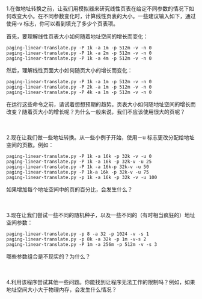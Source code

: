 <br/>
<br/>
1.在做地址转换之前，让我们用模拟器来研究线性页表在给定不同参数的情况下如何改变大小。在不同参数变化时，计算线性页表的大小。一些建议输入如下，通过使用-v 标志，你可以看到填充了多少个页表项。

首先，要理解线性页表大小如何随着地址空间的增长而变化：

```shell script
paging-linear-translate.py -P 1k -a 1m -p 512m -v -n 0
paging-linear-translate.py -P 1k -a 2m -p 512m -v -n 0
paging-linear-translate.py -P 1k -a 4m -p 512m -v -n 0
```


然后，理解线性页面大小如何随页大小的增长而变化：
```shell script
paging-linear-translate.py -P 1k -a 1m -p 512m -v -n 0
paging-linear-translate.py -P 2k -a 1m -p 512m -v -n 0
paging-linear-translate.py -P 4k -a 1m -p 512m -v -n 0
```

在运行这些命令之前，请试着想想预期的趋势。页表大小如何随地址空间的增长而改变？随着页大小的增长呢？为什么一般来说，我们不应该使用很大的页呢？

<br/>
<br/>
2.现在让我们做一些地址转换。从一些小例子开始，使用－u 标志更改分配给地址空间的页数。例如：

```shell script
paging-linear-translate.py -P 1k -a 16k -p 32k -v -u 0
paging-linear-translate.py -P 1k -a 16k -p 32k-v -u 25
paging-linear-translate.py -P 1k -a 16k-p 32k-v -u 50
paging-linear-translate.py -P 1k-a 16k -p 32k-v -u 75
paging-linear-translate.py -p 1k -a 16k -p 32k -v -u 100
```


如果增加每个地址空间中的页的百分比，会发生什么？

<br/>
<br/>
3.现在让我们尝试一些不同的随机种子，以及一些不同的（有时相当疯狂的）地址空间参数：

```shell script
paging-linear-translate.py -p 8 -a 32 -p 1024 -v -s 1
paging-linear-translate.py -p 8k -a 32k -p 1m -v-s 2
paging-linear-translate.py -P 1m -a 256m -p 512m -v -s 3
```


哪些参数组合是不现实的？为什么？

<br/>
<br/>
4.利用该程序尝试其他一些问题。你能找到让程序无法工作的限制吗？例如，如果地址空间大小大于物理内存，会发生什么情况？